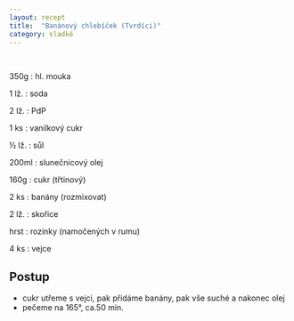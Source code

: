 ```yaml
---
layout: recept
title:  "Banánový chlebíček (Tvrdíci)"
category: sladké
---
```


<br>

<div class="ingredience" markdown="1">

350g
: hl. mouka

1 lž.
: soda

2 lž.
: PdP

1 ks
: vanilkový cukr

½ lž.
: sůl

200ml
: slunečnicový olej

160g
: cukr (třtinový)

2 ks
: banány (rozmixovat)

2 lž.
: skořice

hrst
: rozinky (namočených v rumu)

4 ks
: vejce

</div>

## Postup

<div class="postup" markdown="1">  

- cukr utřeme s vejci, pak přidáme banány, pak vše suché a nakonec olej
- pečeme na 165°, ca.50 min.
     
</div>
